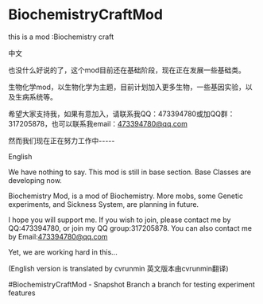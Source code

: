 # BiochemistryCraftMod
this is a mod  :Biochemistry craft

中文

也没什么好说的了，这个mod目前还在基础阶段，现在正在发展一些基础类。

生物化学mod，以生物化学为主题，目前计划加入更多生物，一些基因实验，以及生病系统等。

希望大家支持我，如果有意加入，请联系我QQ：473394780或加QQ群：317205878，也可以联系我email：473394780@qq.com

然而我们现在正在努力工作中-----

English

We have nothing to say. This mod is still in base section. Base Classes are developing now.

Biochemistry Mod, is a mod of Biochemistry. More mobs, some Genetic experiments, and Sickness System, are planning in future.

I hope you will support me. If you wish to join, please contact me by QQ:473394780, or join my QQ group:317205878. You can also contact me by Email:473394780@qq.com

Yet, we are working hard in this...

(English version is translated by cvrunmin 英文版本由cvrunmin翻译)

#BiochemistryCraftMod - Snapshot Branch
a branch for testing experiment features
